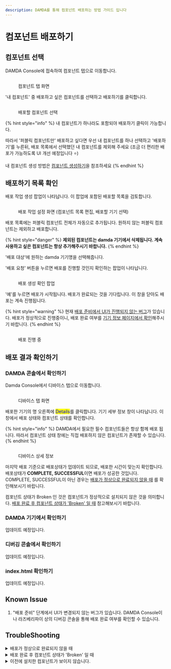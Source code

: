 ```yaml
---
description: DAMDA를 통해 컴포넌트 배포하는 방법 가이드 입니다
---
```


# 컴포넌트 배포하기

## 컴포넌트 선택

DAMDA Console에 접속하여 컴포넌트 탭으로 이동합니다.

<figure><img src="../../../.gitbook/assets/image (42).png" alt=""><figcaption><p>컴포넌트 탭 화면</p></figcaption></figure>

'내 컴포넌트' 중 배포하고 싶은 컴포넌트를 선택하고 배포하기를 클릭합니다.

<figure><img src="../../../.gitbook/assets/image (4).png" alt=""><figcaption><p>배포할 컴포넌트 선택</p></figcaption></figure>

{% hint style="info" %}
내 컴포넌트가 하나라도 포함되야 배포하기 클릭이 가능합니다.&#x20;

따라서 '퍼블릭 컴포넌트만' 배포하고 싶다면 우선 내 컴포넌트를 하나 선택하고 '배포하기'를 누른뒤, 배포 목록에서 선택했던 내 컴포넌트를 제외해 주세요 (조금 더 편리한 배포가 가능하도록 UI 개선 예정입니다 :star:)

내 컴포넌트 생성 방법은 [컴포넌트 생성하기](undefined.md)을 참조하세요
{% endhint %}

## 배포하기 목록 확인

배포 작업 생성 팝업이 나타납니다. 이 팝업에 포함된 배포할 목록을 검토합니다.

<figure><img src="../../../.gitbook/assets/image (39).png" alt=""><figcaption><p>배포 작업 설정 화면 (컴포넌트 목록 편집, 배포할 기기 선택)</p></figcaption></figure>

배포 목록에는 퍼블릭 컴포넌트 전체가 자동으로 추가됩니다. 원하지 않는 퍼블릭 컴포넌트는 제외하고 배포합니다.

{% hint style="danger" %}
**제외된 컴포넌트는 damda 기기에서 삭제됩니다. 계속 사용하고 싶은 컴포넌트는 항상 추가해주시기 바랍니다.**
{% endhint %}

'배포 대상'에 원하는 damda 기기명을 선택해줍니다.&#x20;

'배포 요청' 버튼을 누르면 배포를 진행할 것인지 확인하는 팝업이 나타납니다.

<figure><img src="../../../.gitbook/assets/image (8).png" alt=""><figcaption><p>배포 생성 확인 팝업</p></figcaption></figure>

'예'를 누르면 배포가 시작됩니다. 배포가 완료되는 것을 기다립니다. 이 창을 닫아도 배포는 계속 진행됩니다.

{% hint style="warning" %}
현재 [배포 준비에서 UI가 진행되지 않는 버그](undefined-1.md#known-issue)가 있습니다. 배포가 정상적으로 진행중이니, 배포 완료 여부를 [기기 정보 페이지에서 확인](undefined-1.md#damda)해주시기 바랍니다.
{% endhint %}

<figure><img src="../../../.gitbook/assets/image (7) (6).png" alt=""><figcaption><p>배포 진행 중</p></figcaption></figure>

## 배포 결과 확인하기

### DAMDA 콘솔에서 확인하기&#x20;

Damda Console에서 디바이스 탭으로 이동합니다.&#x20;

<figure><img src="../../../.gitbook/assets/image (4) (7).png" alt=""><figcaption><p>디바이스 탭 화면</p></figcaption></figure>

배포한 기기의 명 오른쪽에 <mark style="color:blue;">Details</mark>를 클릭합니다. 기기 세부 정보 창이 나타납니다. 이 창에서 배포 상태와 컴포넌트 상태를 확인합니다.

{% hint style="info" %}
DAMDA에서 필요한 필수 컴포넌트들은 항상 함께 배포 됩니다. 따라서 컴포넌트 상태 창에는 직접 배포하지 않은 컴포넌트가 존재할 수 있습니다.
{% endhint %}

<figure><img src="../../../.gitbook/assets/image (14).png" alt=""><figcaption><p>디바이스 상세 정보</p></figcaption></figure>

마지막 배포 기준으로 배포상태가 업데이트 되므로, 배포한 시간이 맞는지 확인합니다. \
배포상태가 **COMPLETE, SUCCESSFUL**이면 배포가 성공한 것입니다. \
COMPLETE, SUCCESSFUL이 아닌 경우는 [배포가 정상으로 완료되지 않을 때](undefined-1.md#undefined-4) 를 확인해보시기 바랍니다.

컴포넌트 상태가 Broken 인 것은 컴포넌트가 정상적으로 설치되지 않은 것을 의미합니다. [배포 완료 후 컴포넌트 상태가 'Broken' 일 때](undefined-1.md#broken)  참고해보시기 바랍니다.

### DAMDA 기기에서 확인하기

업데이트 예정입니다.

### 디버깅 콘솔에서 확인하기

업데이트 예정입니다.

### index.html 확인하기

업데이트 예정입니다.



## Known Issue

1. "배포 준비" 단계에서 UI가 변경되지 않는 버그가 있습니다. DAMDA Console이나 라즈베리파이 상의 디버깅 콘솔을 통해 배포 완료 여부를 확인할 수 있습니다.

## TroubleShooting

<details>

<summary>배포가 정상으로 완료되지 않을 때</summary>

다양한 원인으로 배포가 실패할 수 있습니다.&#x20;

우선 damda 기기(라즈베리파이)가 **인터넷에 접속되어 있는지** 확인합니다.&#x20;

만약 **기기를 부팅한지 얼마 안됐다면**, 아직 damda가 실행 준비중일 수 있습니다. 5분정도 기다렸다가 다시 시도해주세요.&#x20;

위와 같은 상황이 아닌데도 배포가 실패했다면 **지원이 필요한 상황**입니다. damda 기기에서 디버깅 콘솔을 통해 이슈 전송을 해주세요

</details>

<details>

<summary>배포 완료 후 컴포넌트 상태가 'Broken' 일 때 </summary>

컴포넌트에 정의된 스크립트들을 실행하던 도중 에러가 발생하면 Broken 상태가 됩니다. 다양한 원인이 있으나 아래와 같은 케이스에 해당하는지 확인 할 수 있습니다.

* 스크립트경로에 zip파일명이 빠진 경우:  \
  "{root}/zip파일명/코드파일경로" 로 작성되어야 합니다. [컴포넌트 배포 따라하기](../../../quick-start/hello-damda.md#3.-zip-damda)에서 간단한 예제를 확인할 수 있습니다.
* 코드에 올린 'zip 파일명'과 스크립트 경로상 'zip 파일명'이 동일하지 않은 경우:\
  경로 문제가 생겨 코드가 정상적으로 실행되지 않을 수 있습니다. 업로드한 파일명과 스크립트를 다시 한번 확인 부탁드립니다.
* zip 파일 압축 해제 했을 때, 실행파일 경로가 바로 존재하지 않는 경우:
  * 예시\
    <mark style="color:green;">(정상)</mark> hellodamda.zip 해제 -> hellodamda/app.py  \
    <mark style="color:red;">(에러)</mark> hellodamda.zip 해제 -> hellodamda/hellodamda/app.py

</details>

<details>

<summary>이전에 설치한 컴포넌트가 보이지 않습니다.</summary>

사라진 컴포넌트가 배포에 포함되었는지 다시 한번 확인 합니다. 배포 시 선택하지 않은 컴포넌트들은, 디바이스에서 삭제 됩니다. 디바이스에서 계속 사용할 컴포넌트는 항상 배포에 포함시켜주어야 합니다.

</details>
